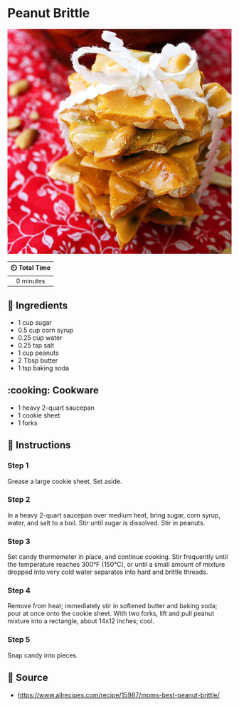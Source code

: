 # Peanut Brittle

![Peanut Brittle](../assets/images/peanut-brittle.jpg)

| :timer_clock: Total Time |
|:-----------------------: |
| 0 minutes |

## :salt: Ingredients

- 1 cup sugar
- 0.5 cup corn syrup
- 0.25 cup water
- 0.25 tsp salt
- 1 cup peanuts
- 2 Tbsp butter
- 1 tsp baking soda

## :cooking: Cookware

- 1 heavy 2-quart saucepan
- 1 cookie sheet
- 1 forks

## :pencil: Instructions

### Step 1

Grease a large cookie sheet. Set aside.

### Step 2

In a heavy 2-quart saucepan over medium heat, bring sugar, corn syrup, water, and salt to a boil. Stir until sugar is
dissolved. Stir in peanuts.

### Step 3

Set candy thermometer in place, and continue cooking. Stir frequently until the temperature reaches 300°F (150°C), or
until a small amount of mixture dropped into very cold water separates into hard and brittle threads.

### Step 4

Remove from heat; immediately stir in softened butter and baking soda; pour at once onto the cookie sheet. With two
forks, lift and pull peanut mixture into a rectangle, about 14x12 inches; cool.

### Step 5

Snap candy into pieces.

## :link: Source

- <https://www.allrecipes.com/recipe/15987/moms-best-peanut-brittle/>
